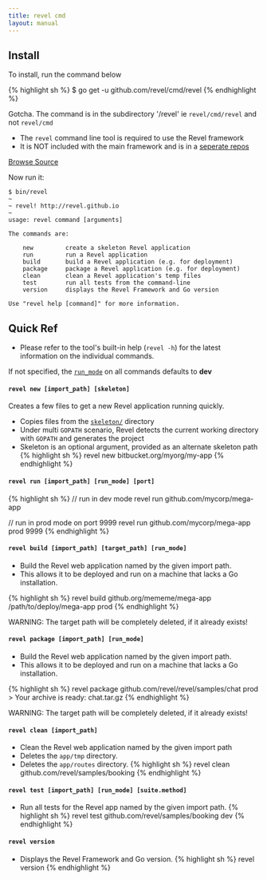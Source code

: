 ```yaml
---
title: revel cmd
layout: manual
---
```


## Install

To install, run the command below

{% highlight sh %}
	$ go get -u github.com/revel/cmd/revel
{% endhighlight  %}

<div class="alert alert-danger"><span class="glyphicon glyphicon-exclamation-sign" aria-hidden="true"></span> Gotcha. The command is in the subdirectory '/revel' ie <code>revel/cmd/revel</code> and not <code>revel/cmd</code></div>

- The `revel` command line tool is required to use the Revel framework
- It is NOT included with the main framework and is in a  [seperate repos](https://github.com/revel/cmd)

<a class="btn btn-success btn-sm" href="https://github.com/revel/cmd/tree/master/revel" role="button"><span class="glyphicon glyphicon-floppy-disk" aria-hidden="true"></span> Browse Source</a>





Now run it:

	$ bin/revel
	~
	~ revel! http://revel.github.io
	~
	usage: revel command [arguments]

	The commands are:

		new         create a skeleton Revel application
		run         run a Revel application
		build       build a Revel application (e.g. for deployment)
		package     package a Revel application (e.g. for deployment)
		clean       clean a Revel application's temp files
		test        run all tests from the command-line
		version     displays the Revel Framework and Go version

	Use "revel help [command]" for more information.



## Quick Ref


 - Please refer to the tool's built-in help (`revel -h`) for the latest information on the individual commands.

<div class="alert alert-success"><span class="glyphicon glyphicon-info-sign" aria-hidden="true"></span> If not specified, the <a href="appconf.html#runmodes"><code>run_mode</code></a> on all commands defaults to <b>dev</b></div>


<a name="new"></a>

#### `revel new [import_path] [skeleton]`

Creates a few files to get a new Revel application running quickly.

- Copies files from the [`skeleton/`](https://github.com/revel/cmd/tree/develop/revel/skeleton) directory
- Under multi `GOPATH` scenario, Revel detects the current working directory with `GOPATH` and generates the project
- Skeleton is an optional argument, provided as an alternate skeleton path
{% highlight sh %}
revel new bitbucket.org/myorg/my-app
{% endhighlight %}
<a name="run"></a>

#### `revel run [import_path] [run_mode] [port]`
{% highlight sh %}
// run in dev mode
revel run github.com/mycorp/mega-app

// run in prod mode on port 9999
revel run github.com/mycorp/mega-app prod 9999
{% endhighlight %}   
<a name="build"></a>

#### `revel build [import_path] [target_path] [run_mode]`

- Build the Revel web application named by the given import path.
- This allows it to be deployed and run on a machine that lacks a Go installation.

{% highlight sh %}
    revel build github.org/mememe/mega-app /path/to/deploy/mega-app prod
{% endhighlight %}   

<div class="alert alert-danger"><span class="glyphicon glyphicon-exclamation-sign" aria-hidden="true"></span> WARNING: The target path will be completely deleted, if it already exists!</div>

<a name="package"></a>

#### `revel package [import_path] [run_mode]`

- Build the Revel web application named by the given import path.
- This allows it to be deployed and run on a machine that lacks a Go installation.

{% highlight sh %}
    revel package github.com/revel/revel/samples/chat prod
    > Your archive is ready: chat.tar.gz
{% endhighlight %}

<div class="alert alert-danger"><span class="glyphicon glyphicon-exclamation-sign" aria-hidden="true"></span> WARNING: The target path will be completely deleted, if it already exists!</div>

<a name="clean"></a>

#### `revel clean [import_path]`

- Clean the Revel web application named by the given import path
- Deletes the `app/tmp` directory.
- Deletes the `app/routes` directory.
{% highlight sh %}
    revel clean github.com/revel/samples/booking
{% endhighlight %}

<a name="test"></a>

#### `revel test [import_path] [run_mode] [suite.method]`

- Run all tests for the Revel app named by the given import path.
{% highlight sh %}
    revel test github.com/revel/samples/booking dev
{% endhighlight %}

#### `revel version`

- Displays the Revel Framework and Go version.
{% highlight sh %}
    revel version
{% endhighlight %}

